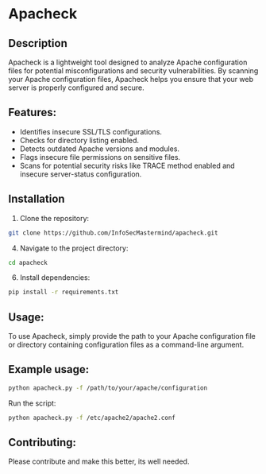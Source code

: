 # Apacheck

## Description
Apacheck is a lightweight tool designed to analyze Apache configuration files for potential misconfigurations and security vulnerabilities. By scanning your Apache configuration files, Apacheck helps you ensure that your web server is properly configured and secure.

## Features:
- Identifies insecure SSL/TLS configurations.
- Checks for directory listing enabled.
- Detects outdated Apache versions and modules.
- Flags insecure file permissions on sensitive files.
- Scans for potential security risks like TRACE method enabled and insecure server-status configuration.

## Installation
1. Clone the repository:
```bash
git clone https://github.com/InfoSecMastermind/apacheck.git
```
4. Navigate to the project directory:
```bash
cd apacheck
```
6. Install dependencies:
```bash
pip install -r requirements.txt
```
## Usage:
To use Apacheck, simply provide the path to your Apache configuration file or directory containing configuration files as a command-line argument.

## Example usage:

```bash
python apacheck.py -f /path/to/your/apache/configuration
```
Run the script:
```bash
python apacheck.py -f /etc/apache2/apache2.conf
```
## Contributing:
Please contribute and make this better, its well needed.
